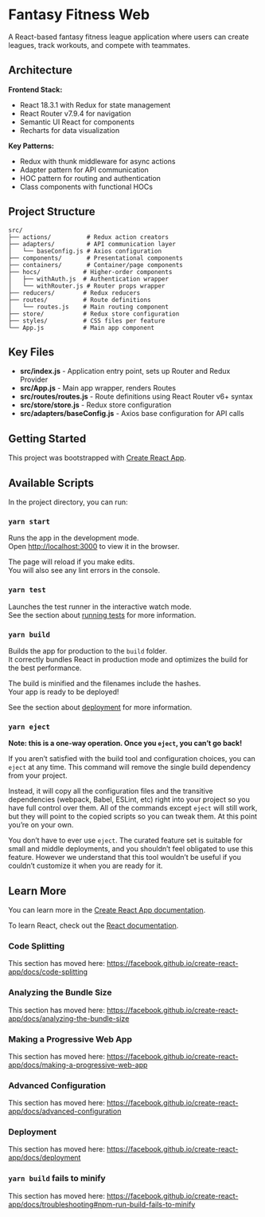 # Fantasy Fitness Web

A React-based fantasy fitness league application where users can create leagues, track workouts, and compete with teammates.

## Architecture

**Frontend Stack:**

- React 18.3.1 with Redux for state management
- React Router v7.9.4 for navigation
- Semantic UI React for components
- Recharts for data visualization

**Key Patterns:**

- Redux with thunk middleware for async actions
- Adapter pattern for API communication
- HOC pattern for routing and authentication
- Class components with functional HOCs

## Project Structure

```
src/
├── actions/          # Redux action creators
├── adapters/         # API communication layer
│   └── baseConfig.js # Axios configuration
├── components/       # Presentational components
├── containers/       # Container/page components
├── hocs/            # Higher-order components
│   ├── withAuth.js  # Authentication wrapper
│   └── withRouter.js # Router props wrapper
├── reducers/        # Redux reducers
├── routes/          # Route definitions
│   └── routes.js    # Main routing component
├── store/           # Redux store configuration
├── styles/          # CSS files per feature
└── App.js           # Main app component
```

## Key Files

- **src/index.js** - Application entry point, sets up Router and Redux Provider
- **src/App.js** - Main app wrapper, renders Routes
- **src/routes/routes.js** - Route definitions using React Router v6+ syntax
- **src/store/store.js** - Redux store configuration
- **src/adapters/baseConfig.js** - Axios base configuration for API calls

## Getting Started

This project was bootstrapped with [Create React App](https://github.com/facebook/create-react-app).

## Available Scripts

In the project directory, you can run:

### `yarn start`

Runs the app in the development mode.<br />
Open [http://localhost:3000](http://localhost:3000) to view it in the browser.

The page will reload if you make edits.<br />
You will also see any lint errors in the console.

### `yarn test`

Launches the test runner in the interactive watch mode.<br />
See the section about [running tests](https://facebook.github.io/create-react-app/docs/running-tests) for more information.

### `yarn build`

Builds the app for production to the `build` folder.<br />
It correctly bundles React in production mode and optimizes the build for the best performance.

The build is minified and the filenames include the hashes.<br />
Your app is ready to be deployed!

See the section about [deployment](https://facebook.github.io/create-react-app/docs/deployment) for more information.

### `yarn eject`

**Note: this is a one-way operation. Once you `eject`, you can’t go back!**

If you aren’t satisfied with the build tool and configuration choices, you can `eject` at any time. This command will remove the single build dependency from your project.

Instead, it will copy all the configuration files and the transitive dependencies (webpack, Babel, ESLint, etc) right into your project so you have full control over them. All of the commands except `eject` will still work, but they will point to the copied scripts so you can tweak them. At this point you’re on your own.

You don’t have to ever use `eject`. The curated feature set is suitable for small and middle deployments, and you shouldn’t feel obligated to use this feature. However we understand that this tool wouldn’t be useful if you couldn’t customize it when you are ready for it.

## Learn More

You can learn more in the [Create React App documentation](https://facebook.github.io/create-react-app/docs/getting-started).

To learn React, check out the [React documentation](https://reactjs.org/).

### Code Splitting

This section has moved here: https://facebook.github.io/create-react-app/docs/code-splitting

### Analyzing the Bundle Size

This section has moved here: https://facebook.github.io/create-react-app/docs/analyzing-the-bundle-size

### Making a Progressive Web App

This section has moved here: https://facebook.github.io/create-react-app/docs/making-a-progressive-web-app

### Advanced Configuration

This section has moved here: https://facebook.github.io/create-react-app/docs/advanced-configuration

### Deployment

This section has moved here: https://facebook.github.io/create-react-app/docs/deployment

### `yarn build` fails to minify

This section has moved here: https://facebook.github.io/create-react-app/docs/troubleshooting#npm-run-build-fails-to-minify
